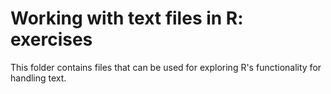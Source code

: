# Working with text files in R: exercises

This folder contains files that can be used for exploring R's functionality for handling text.
